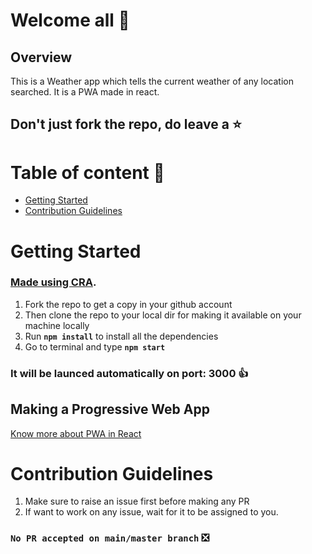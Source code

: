 # Welcome all 👋

## Overview
This is a Weather app which tells the current weather of any location searched. It is a PWA made in react.

## Don't just fork the repo, do leave a ⭐

# Table of content 📑
* [Getting Started](##getting-started)
* [Contribution Guidelines](##contribution-guidelines)

# Getting Started
### [Made using CRA](https://github.com/facebook/create-react-app).
1) Fork the repo to get a copy in your github account
2) Then clone the repo to your local dir for making it available on your machine locally 
3) Run **`npm install`** to install all the dependencies
4) Go to terminal and type **`npm start`**

### It will be launced automatically on port: 3000 👍

## Making a Progressive Web App
[Know more about PWA in React](https://facebook.github.io/create-react-app/docs/making-a-progressive-web-app)

# Contribution Guidelines
1) Make sure to raise an issue first before making any PR 
2) If want to work on any issue, wait for it to be assigned to you.

### `No PR accepted on main/master branch` ❎ 
